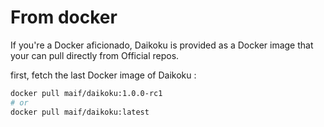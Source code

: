 # From docker

If you're a Docker aficionado, Daikoku is provided as a Docker image that your can pull directly from Official repos.

first, fetch the last Docker image of Daikoku :

```sh
docker pull maif/daikoku:1.0.0-rc1
# or 
docker pull maif/daikoku:latest
```